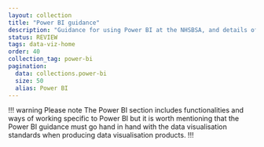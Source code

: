 ```yaml
---
layout: collection
title: "Power BI guidance"
description: "Guidance for using Power BI at the NHSBSA, and details of certifications available"
status: REVIEW
tags: data-viz-home
order: 40
collection_tag: power-bi
pagination:
  data: collections.power-bi
  size: 50
  alias: Power BI
---
```

!!! warning Please note
The Power BI section includes functionalities and ways of working specific to Power BI but it is worth mentioning that the Power BI guidance must go hand in hand with the data visualisation standards when producing data visualisation products.
!!!